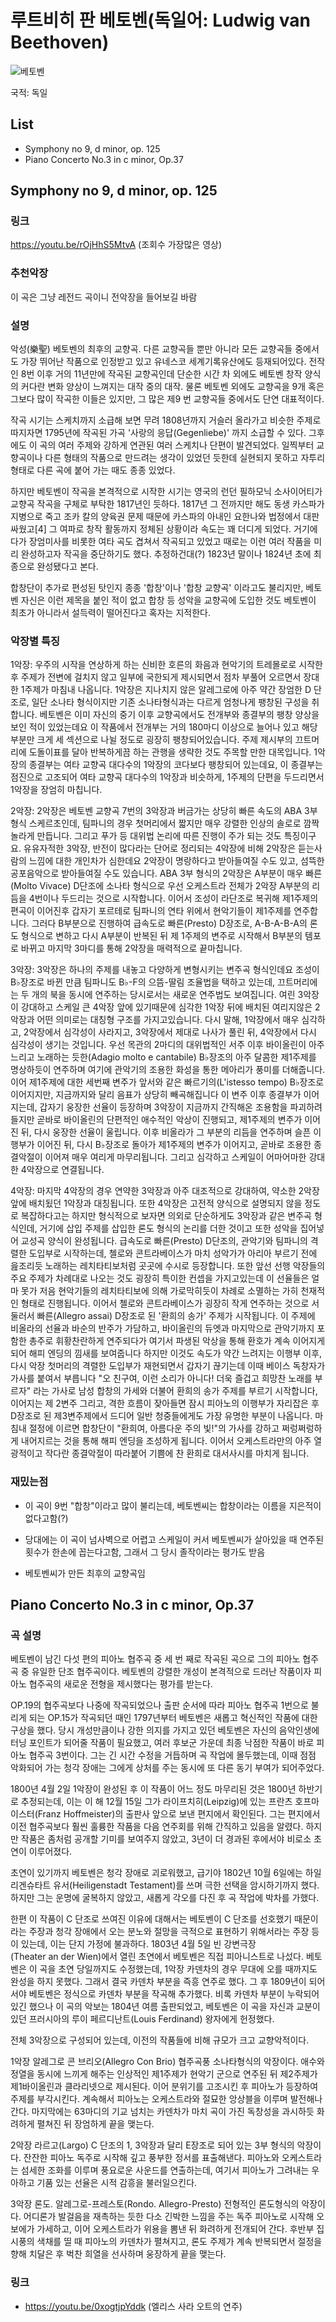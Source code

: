 # 루트비히 판 베토벤(독일어: Ludwig van Beethoven)

![베토벤](https://upload.wikimedia.org/wikipedia/commons/thumb/6/6f/Beethoven.jpg/500px-Beethoven.jpg)

국적: 독일

## List

- Symphony no 9, d minor, op. 125
- Piano Concerto No.3 in c minor, Op.37

## Symphony no 9, d minor, op. 125

### 링크

https://youtu.be/rOjHhS5MtvA (조회수 가장많은 영상)

### 추천악장

이 곡은 그냥 레전드 곡이니 전악장을 들어보길 바람

### 설명

악성(樂聖) 베토벤의 최후의 교향곡. 다른 교향곡들 뿐만 아니라 모든 교향곡들 중에서도 가장 뛰어난 작품으로 인정받고 있고 유네스코 세계기록유산에도 등재되어있다. 전작인 8번 이후 거의 11년만에 작곡된 교향곡인데 단순한 시간 차 외에도 베토벤 창작 양식의 커다란 변화 양상이 느껴지는 대작 중의 대작. 물론 베토벤 외에도 교향곡을 9개 혹은 그보다 많이 작곡한 이들은 있지만, 그 많은 제9 번 교향곡들 중에서도 단연 대표적이다.

작곡 시기는 스케치까지 소급해 보면 무려 1808년까지 거슬러 올라가고 비슷한 주제로 따지자면 1795년에 작곡된 가곡 '사랑의 응답(Gegenliebe)' 까지 소급할 수 있다. 그후에도 이 곡의 여러 주제와 강하게 연관된 여러 스케치나 단편이 발견되었다. 일찍부터 교향곡이나 다른 형태의 작품으로 만드려는 생각이 있었던 듯한데 실현되지 못하고 자투리 형태로 다른 곡에 붙어 가는 때도 종종 있었다.

하지만 베토벤이 작곡을 본격적으로 시작한 시기는 영국의 런던 필하모닉 소사이어티가 교향곡 작곡을 구체로 부탁한 1817년인 듯하다. 1817년 그 전까지만 해도 동생 카스파가 지병으로 죽고 조카 칼의 양육권 문제 때문에 카스파의 아내인 요한나와 법정에서 대판 싸웠고[4] 그 여파로 창작 활동까지 정체된 상황이라 속도는 꽤 더디게 되었다. 거기에다가 장엄미사를 비롯한 여타 곡도 겹쳐서 작곡되고 있었고 때로는 이런 여러 작품을 미리 완성하고자 작곡을 중단하기도 했다. 추정하건대(?) 1823년 말이나 1824년 초에 최종으로 완성됐다고 본다.

합창단이 추가로 편성된 탓인지 종종 '합창'이나 '합창 교향곡' 이라고도 불리지만, 베토벤 자신은 이런 제목을 붙인 적이 없고 합창 등 성악을 교향곡에 도입한 것도 베토벤이 최초가 아니라서 설득력이 떨어진다고 혹자는 지적한다.

### 악장별 특징

1악장: 우주의 시작을 연상하게 하는 신비한 호른의 화음과 현악기의 트레몰로로 시작한 후 주제가 전변에 걸치지 않고 일부에 국한되게 제시되면서 점차 부풀어 오르면서 장대한 1주제가 마침내 나옵니다. 1악장은 지나치지 않은 알레그로에 아주 약간 장엄한 D 단조로, 일단 소나타 형식이지만 기존 소나타형식과는 다르게 엄청나게 팽창된 구성을 취합니다. 베토벤은 이미 자신의 중기 이후 교향곡에서도 전개부와 종결부의 팽창 양상을 보인 적이 있었는데요 이 작품에서 전개부는 거의 180마디 이상으로 늘어나 있고 해당 부분만 크게 세 섹션으로 나뉠 정도로 굉장히 팽창되어있습니다. 주제 제시부의 끄트머리에 도돌이표를 달아 반복하게끔 하는 관행을 생략한 것도 주목할 만한 대목입니다. 1악장의 종결부는 여타 교향곡 대다수의 1악장의 코다보다 팽창되어 있는데요, 이 종결부는 점진으로 고조되어 여타 교향곡 대다수의 1악장과 비슷하게, 1주제의 단편을 두드리면서 1악장을 장엄히 마칩니다.

2악장: 2악장은 베토벤 교향곡 7번의 3악장과 버금가는 상당히 빠른 속도의 ABA 3부 형식 스케르초인데, 팀파니의 경우 첫머리에서 짧지만 매우 강렬한 인상의 솔로로 깜짝 놀라게 만듭니다. 그리고 푸가 등 대위법 논리에 따른 진행이 주가 되는 것도 특징이구요. 유유자적한 3악장, 반전이 많다라는 단어로 정리되는 4악장에 비해 2악장은 듣는사람의 느낌에 대한 개인차가 심한데요 2악장이 명랑하다고 받아들여질 수도 있고, 섬뜩한 공포음악으로 받아들여질 수도 있습니다. ABA 3부 형식의 2악장은 A부분이 매우 빠른(Molto Vivace) D단조에 소나타 형식으로 우선 오케스트라 전체가 2악장 A부분의 리듬을 4번이나 두드리는 것으로 시작합니다. 이어서 조성이 라단조로 복귀해 제1주제의 편곡이 이어진후 갑자기 포르테로 팀파니의 연타 위에서 현악기들이 제1주제를 연주합니다. 그러다 B부분으로 진행하여 급속도로 빠른(Presto) D장조로, A-B-A-B-A의 론도 형식으로 변하고 다시 A부분이 반복된 뒤 제 1주제의 변주로 시작해서 B부분의 템포로 바뀌고 마지막 3마디를 통해 2악장을 매력적으로 끝마칩니다.

3악장: 3악장은 하나의 주제를 내놓고 다양하게 변형시키는 변주곡 형식인데요 조성이 B♭장조로 바뀐 만큼 팀파니도 B♭-F의 으뜸-딸림 조율법을 택하고 있는데, 끄트머리에는 두 개의 북을 동시에 연주하는 당시로서는 새로운 연주법도 보여집니다. 여린 3악장이 강대하고 스케일 큰 4악장 앞에 있기때문에 심각한 1악장 뒤에 배치된 여리지않은 2악장과 어떤 의미로는 대칭형 구조를 가지고있습니다. 다시 말해, 1악장에서 매우 심각하고, 2악장에서 심각성이 사라지고, 3악장에서 제대로 나사가 풀린 뒤, 4악장에서 다시 심각성이 생기는 것입니다. 우선 목관의 2마디의 대위법적인 서주 이후 바이올린이 아주 느리고 노래하는 듯한(Adagio molto e cantabile) B♭장조의 아주 달콤한 제1주제를 명상하듯이 연주하며 여기에 관악기의 조용한 화성을 통한 메아리가 풍미를 더해줍니다. 이어 제1주제에 대한 세번째 변주가 앞서와 같은 빠르기의(L'istesso tempo) B♭장조로 이어지지만, 지금까지와 달리 음표가 상당히 빼곡해집니다 이 변주 이후 종결부가 이어지는데, 갑자기 웅장한 선율이 등장하며 3악장이 지금까지 간직해온 조용함을 파괴하려 들지만 곧바로 바이올린의 단편적인 애수적인 악상이 진행되고, 제1주제의 변주가 이어진 뒤, 다시 웅장한 선율이 울립니다. 이후 비올라가 그 부분의 리듬을 연주하며 슬픈 이행부가 이어진 뒤, 다시 B♭장조로 돌아가 제1주제의 변주가 이어지고, 곧바로 조용한 종결악절이 이어져 매우 여리게 마무리됩니다. 그리고 심각하고 스케일이 어마어마한 강대한 4악장으로 연결됩니다.

4악장: 마지막 4악장의 경우 연약한 3악장과 아주 대조적으로 강대하여, 약소한 2악장 앞에 배치됬던 1악장과 대칭됩니다. 또한 4악장은 고전적 양식으로 설명되지 않을 정도로 복잡하다고는 하지만 형식적으로 보자면 의외로 단순하게도 3악장과 같은 변주곡 형식인데, 거기에 삽입 주제를 삽입한 론도 형식의 논리를 더한 것이고 또한 성악을 집어넣어 교성곡 양식이 완성됩니다. 급속도로 빠른(Presto) D단조의, 관악기와 팀파니의 격렬한 도입부로 시작하는데, 첼로와 콘트라베이스가 마치 성악가가 아리아 부르기 전에 읊조리듯 노래하는 레치타티보처럼 곳곳에 수시로 등장합니다. 또한 앞선 선행 악장들의 주요 주제가 차례대로 나오는 것도 굉장히 특이한 컨셉을 가지고있는데 이 선율들은 얼마 못가 저음 현악기들의 레치타티보에 의해 가로막히듯이 차례로 소멸하는 가히 천재적인 형태로 진행됩니다. 이어서 첼로와 콘트라베이스가 굉장히 작게 연주하는 것으로 서둘러서 빠른(Allegro assai) D장조로 된 '환희의 송가' 주제가 시작됩니다. 이 주제에 비올라의 선율과 바순의 반주가 가담하고, 바이올린의 듀엣과 마지막으로 관악기까지 포함한 총주로 휘황찬란하게 연주되다가 여기서 파생된 악상을 통해 환호가 계속 이어지게 되어 해피 엔딩의 낌새를 보여줍니다 하지만 이것도 속도가 약간 느려지는 이행부 이후, 다시 악장 첫머리의 격렬한 도입부가 재현되면서 갑자기 끊기는데 이때 베이스 독창자가 가사를 붙여서 부릅니다 "오 친구여, 이런 소리가 아니다! 더욱 즐겁고 희망찬 노래를 부르자" 라는 가사로 남성 합창의 가세와 더불어 환희의 송가 주제를 부르기 시작합니다, 이어지는 제 2변주 그리고, 격한 흐름이 잦아들면 잠시 피아노의 이행부가 자리잡은 후 D장조로 된 제3변주제에서 드디어 일반 청중들에게도 가장 유명한 부분이 나옵니다. 마침내 절정에 이르면 합창단이 "환희여, 아름다운 주의 빛!"의 가사를 강하고 쩌렁쩌렁하게 내어지르는 것을 통해 해피 엔딩을 조성하게 됩니다. 이어서 오케스트라만의 아주 열광적이고 작다란 종결악절이 따라붙어 기쁨에 찬 환희로 대서사시를 마치게 됩니다.

### 재밌는점

- 이 곡이 9번 "합창"이라고 많이 불리는데, 베토벤씨는 합창이라는 이름을 지은적이 없다고함(?)

- 당대에는 이 곡이 넘사벽으로 어렵고 스케일이 커서 베토벤씨가 살아있을 때 연주된 횟수가 한손에 꼽는다고함, 그래서 그 당시 졸작이라는 평가도 받음

- 베토벤씨가 만든 최후의 교향곡임

## Piano Concerto No.3 in c minor, Op.37

### 곡 설명

베토벤이 남긴 다섯 편의 피아노 협주곡 중 세 번 째로 작곡된 곡으로 그의 피아노 협주곡 중 유일한 단조 협주곡이다. 베토벤의 강렬한 개성이 본격적으로 드러난 작품이자 피아노 협주곡의 새로운 전형을 제시했다는 평가를 받는다.

OP.19의 협주곡보다 나중에 작곡되었으나 출판 순서에 따라 피아노 협주곡 1번으로 불리게 되는 OP.15가 작곡되던 때인 1797년부터 베토벤은 새롭고 혁신적인 작품에 대한 구상을 했다. 당시 개성만큼이나 강한 의지를 가지고 있던 베토벤은 자신의 음악인생에 터닝 포인트가 되어줄 작품이 필요했고, 여러 후보군 가운데 최종 낙점한 작품이 바로 피아노 협주곡 3번이다. 그는 긴 시간 수정을 거듭하며 곡 작업에 몰두했는데, 이때 점점 악화되어 가는 청각 장애는 그에게 상처를 주는 동시에 또 다른 동기 부여가 되어주었다.

1800년 4월 2일 1악장이 완성된 후 이 작품이 어느 정도 마무리된 것은 1800년 하반기로 추정되는데, 이는 이 해 12월 15일 그가 라이프치히(Leipzig)에 있는 프란츠 호프마이스터(Franz Hoffmeister)의 출판사 앞으로 보낸 편지에서 확인된다. 그는 편지에서 이전 협주곡보다 훨씬 훌륭한 작품을 다음 연주회를 위해 간직하고 있음을 알렸다. 하지만 작품은 좀처럼 공개할 기미를 보여주지 않았고, 3년이 더 경과된 후에서야 비로소 초연이 이루어졌다.

초연이 있기까지 베토벤은 청각 장애로 괴로워했고, 급기야 1802년 10월 6일에는 하일리겐슈타트 유서(Heiligenstadt Testament)를 쓰며 극한 선택을 암시하기까지 했다. 하지만 그는 운명에 굴복하지 않았고, 새롭게 각오를 다진 후 곡 작업에 박차를 가했다.

한편 이 작품이 C 단조로 쓰여진 이유에 대해서는 베토벤이 C 단조를 선호했기 때문이라는 주장과 청각 장애에서 오는 분노와 절망을 극적으로 표현하기 위해서라는 주장 등이 있는데, 이는 단지 가정에 불과하다. 1803년 4월 5일 빈 강변극장(Theater an der Wien)에서 열린 초연에서 베토벤은 직접 피아니스트로 나섰다. 베토벤은 이 곡을 초연 당일까지도 수정했는데, 1악장 카덴차의 경우 무대에 오를 때까지도 완성을 하지 못했다. 그래서 결국 카덴차 부분을 즉흥 연주로 했다. 그 후 1809년이 되어서야 베토벤은 정식으로 카덴차 부분을 작곡해 추가했다. 비록 카덴차 부분이 누락되어 있긴 했으나 이 곡의 악보는 1804년 여름 출판되었고, 베토벤은 이 곡을 자신과 교분이 있던 프러시아의 루이 페르디난트(Louis Ferdinand) 왕자에게 헌정했다.

전체 3악장으로 구성되어 있는데, 이전의 작품들에 비해 규모가 크고 교향악적이다.

1악장 알레그로 콘 브리오(Allegro Con Brio)
협주곡풍 소나타형식의 악장이다. 애수와 정열을 동시에 느끼게 해주는 인상적인 제1주제가 현악기 군으로 연주된 뒤 제2주제가 제1바이올린과 클라리넷으로 제시된다. 이어 분위기를 고조시킨 후 피아노가 등장하여 주제를 부각시킨다. 계속해서 피아노는 오케스트라와 절묘한 앙상블을 이루며 발전해나간다. 마지막에는 63마디의 기교 넘치는 카덴차가 마치 곡이 가진 독창성을 과시하듯 화려하게 펼쳐진 뒤 장엄하게 끝을 맺는다.

2악장 라르고(Largo)
C 단조의 1, 3악장과 달리 E장조로 되어 있는 3부 형식의 악장이다. 잔잔한 피아노 독주로 시작해 깊고 풍부한 정서를 표출해낸다. 피아노와 오케스트라는 섬세한 조화를 이루며 풍요로운 사운드를 연출하는데, 여기서 피아노가 그려내는 우아하고 기품 있는 선율은 시적 감흥을 불러일으킨다.

3악장 론도. 알레그로-프레스토(Rondo. Allegro-Presto)
전형적인 론도형식의 악장이다. 어디론가 발걸음을 재촉하는 듯한 다소 긴박한 느낌을 주는 독주 피아노로 시작해 오보에가 가세하고, 이어 오케스트라가 위용을 뽐낸 뒤 화려하게 전개되어 간다. 후반부 집시풍의 색채를 띨 때 피아노의 카덴차가 펼쳐지고, 론도 주제가 계속 반복되면서 절정을 향해 치달은 후 벅찬 희열을 선사하며 웅장하게 끝을 맺는다.

### 링크

- https://youtu.be/0xogtjpYddk (엘리스 사라 오트의 연주)
